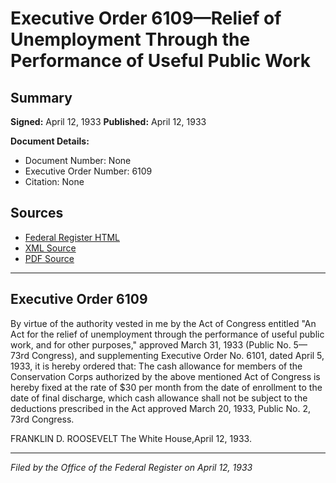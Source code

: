# Executive Order 6109—Relief of Unemployment Through the Performance of Useful Public Work

## Summary

**Signed:** April 12, 1933
**Published:** April 12, 1933

**Document Details:**
- Document Number: None
- Executive Order Number: 6109
- Citation: None

## Sources
- [Federal Register HTML](https://www.presidency.ucsb.edu/documents/executive-order-6109-relief-unemployment-through-the-performance-useful-public-work)
- [XML Source](None)
- [PDF Source](None)

---

## Executive Order 6109

By virtue of the authority vested in me by the Act of Congress entitled "An Act for the relief of unemployment through the performance of useful public work, and for other purposes," approved March 31, 1933 (Public No. 5—73rd Congress), and supplementing Executive Order No. 6101, dated April 5, 1933, it is hereby ordered that:
The cash allowance for members of the Conservation Corps authorized by the above mentioned Act of Congress is hereby fixed at the rate of $30 per month from the date of enrollment to the date of final discharge, which cash allowance shall not be subject to the deductions prescribed in the Act approved March 20, 1933, Public No. 2, 73rd Congress.

FRANKLIN D. ROOSEVELT
The White House,April 12, 1933.

---

*Filed by the Office of the Federal Register on April 12, 1933*
